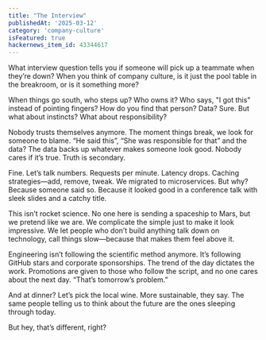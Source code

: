 ```yaml
---
title: "The Interview"
publishedAt: '2025-03-12'
category: 'company-culture'
isFeatured: true
hackernews_item_id: 43344617
---
```


What interview question tells you if someone will pick up a teammate when they’re down? When you think of company culture, is it just the pool table in the breakroom, or is it something more?

When things go south, who steps up? Who owns it? Who says, "I got this" instead of pointing fingers? How do you find that person? Data? Sure. But what about instincts? What about responsibility?

Nobody trusts themselves anymore. The moment things break, we look for someone to blame. “He said this”, “She was responsible for that” and the data? The data backs up whatever makes someone look good. Nobody cares if it’s true. Truth is secondary.

Fine. Let’s talk numbers. Requests per minute. Latency drops. Caching strategies—add, remove, tweak. We migrated to microservices. But why? Because someone said so. Because it looked good in a conference talk with sleek slides and a catchy title.

This isn’t rocket science. No one here is sending a spaceship to Mars, but we pretend like we are. We complicate the simple just to make it look impressive. We let people who don’t build anything talk down on technology, call things slow—because that makes them feel above it.

Engineering isn’t following the scientific method anymore. It’s following GitHub stars and corporate sponsorships. The trend of the day dictates the work. Promotions are given to those who follow the script, and no one cares about the next day. “That’s tomorrow’s problem.”

And at dinner? Let’s pick the local wine. More sustainable, they say. The same people telling us to think about the future are the ones sleeping through today.

But hey, that’s different, right?